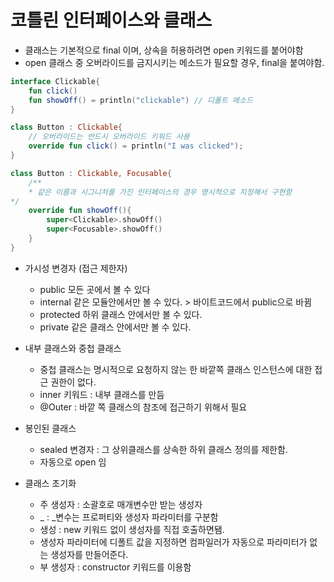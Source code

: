 
# 코틀린 인터페이스와 클래스

- 클래스는 기본적으로 final 이며, 상속을 허용하려면 open 키워드를 붙어야함
- open 클래스 중 오버라이드를 금지시키는 메소드가 필요할 경우, final을 붙여야함.


```kotlin
interface Clickable{
    fun click()
    fun showOff() = println("clickable") // 디폴트 메소드
}

class Button : Clickable{
    // 오버라이드는 반드시 오버라이드 키워드 사용
    override fun click() = println("I was clicked");
}

class Button : Clickable, Focusable{
    /**
    * 같은 이름과 시그니처를 가진 인터페이스의 경우 명시적으로 지정해서 구현함
*/
    override fun showOff(){
        super<Clickable>.showOff()
        super<Focusable>.showOff()
    }
}
```

- 가시성 변경자 (접근 제한자)
    - public 모든 곳에서 볼 수 있다
    - internal 같은 모듈안에서만 볼 수 있다. > 바이트코드에서 public으로 바뀜
    - protected 하위 클래스 안에서만 볼 수 있다.
    - private 같은 클래스 안에서만 볼 수 있다.

- 내부 클래스와 중첩 클래스
    - 중첩 클래스는 명시적으로 요청하지 않는 한 바깥쪽 클래스 인스턴스에 대한 접근 권한이 없다.
    - inner 키워드 : 내부 클래스를 만듬
    - @Outer : 바깥 쪽 클래스의 참조에 접근하기 위해서 필요
    
- 봉인된 클래스
    - sealed 변경자 : 그 상위클래스를 상속한 하위 클래스 정의를 제한함.
    - 자동으로 open 임


- 클래스 초기화 
    - 주 생성자 : 소괄호로 매개변수만 받는 생성자
    - _ : _변수는 프로퍼티와 생성자 파라미터를 구분함
    - 생성 : new 키워드 없이 생성자를 직접 호출하면됌.
    - 생성자 파라미터에 디폴트 값을 지정하면 컴파일러가 자동으로 파라미터가 없는 생성자를 만들어준다.
    - 부 생성자 : constructor 키워드를 이용함
    
    
